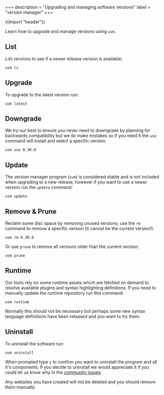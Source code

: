 +++
description = "Upgrading and managing software versions"
label = "version manager"
+++

{{import "header"}}

Learn how to upgrade and manage versions using `uvm`.

## List

List versions to see if a newer release version is available:

```text
uvm ls
```

## Upgrade

To upgrade to the latest version run:

```text
uvm latest
```

## Downgrade

We try our best to ensure you never need to downgrade by planning for backwards compatibility but we do make mistakes so if you need it the `use` command will install and select a specific version:

```text
uvm use 0.30.0
```

## Update

The version manager program (`uvm`) is considered stable and is not included when upgrading to a new release; however if you want to use a newer version run the `update` command:

```text
uvm update
```

## Remove & Prune

Reclaim some disc space by removing unused versions; use the `rm` command to remove a specific version (it cannot be the current version!):

```text
uvm rm 0.30.0
```

Or use `prune` to remove all versions older than the current version:

```text
uvm prune
```

## Runtime

Our tools rely on some runtime assets which are fetched on demand to resolve available plugins and syntax highlighting definitions. If you need to manually update the runtime repository run this command:

```text
uvm runtime
```

Normally this should not be necessary but perhaps some new syntax language definitions have been released and you want to try them.

## Uninstall

To uninstall the software run:

```text
uvm uninstall
```

When prompted type `y` to confirm you want to uninstall the program and all it's components. If you decide to uninstall we would appreciate it if you could let us know why in the [community issues](https://github.com/uwe-app/community/issues).

Any websites you have created will not be deleted and you should remove them manually.
